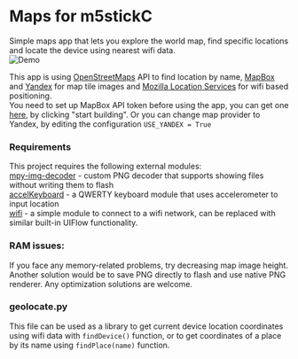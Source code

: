# Maps for m5stickC
Simple maps app that lets you explore the world map, find specific locations and locate the device using nearest wifi data.  
![Demo](https://i.imgur.com/8oPkTzI.jpg)

This app is using [OpenStreetMaps](https://www.openstreetmap.org/copyright "OpenStreetMaps") API to find location by name, [MapBox](https://mapbox.com "MapBox") and [Yandex](https://yandex.com/dev/maps/staticapi/doc/1.x/dg/concepts/input_params-docpage/ "Yandex") for map tile images and [Mozilla Location Services](https://location.services.mozilla.com "Mozilla Location Services") for wifi based positioning.  
You need to set up MapBox API token before using the app, you can get one [here](https://www.mapbox.com/maps/satellite/#the-data), by clicking "start building". Or you can change map provider to Yandex, by editing the configuration ```USE_YANDEX = True```

### Requirements
This project requires the following external modules:  
[mpy-img-decoder](https://github.com/remixer-dec/mpy-img-decoder) - custom PNG decoder that supports showing files without writing them to flash  
[accelKeyboard](https://github.com/remixer-dec/M5Stack_Experiments/tree/master/M5StickC/UIFlow/AccelerometerKeyboard) - a QWERTY keyboard module that uses accelerometer to input location  
[wifi](https://github.com/remixer-dec/M5Stack_Experiments/blob/master/M5StickC/UIFlow/TwitchClient/wifi.py) - a simple module to connect to a wifi network, can be replaced with similar built-in UIFlow functionality.  

### RAM issues:
If you face any memory-related problems, try decreasing map image height. Another solution would be to save PNG directly to flash and use native PNG renderer. Any optimization solutions are welcome.
  
### geolocate.py 
This file can be used as a library to get current device location coordinates using wifi data with ```findDevice()``` function, or to get coordinates of a place by its name using ```findPlace(name)``` function. 
